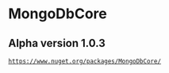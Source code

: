 # MongoDbCore

## Alpha version 1.0.3

[`https://www.nuget.org/packages/MongoDbCore/`](https://www.nuget.org/packages/MongoDbCore/)
